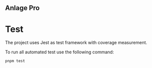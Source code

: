 ## Anlage Pro

# Test
The project uses Jest as test framework with coverage measurement.

To run all automated test use the following command:

```
pnpm test
```
